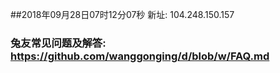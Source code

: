 ##2018年09月28日07时12分07秒 新址: 104.248.150.157
### 兔友常见问题及解答: https://github.com/wanggonging/d/blob/w/FAQ.md
